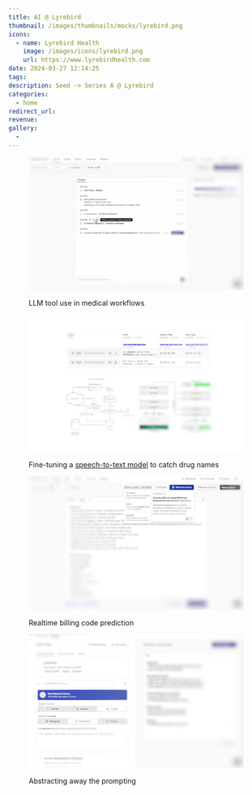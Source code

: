 ```yaml
---
title: AI @ Lyrebird
thumbnail: /images/thumbnails/mocks/lyrebird.png
icons:
  - name: Lyrebird Health
    image: /images/icons/lyrebird.png
    url: https://www.lyrebirdhealth.com
date: 2024-03-27 12:14:25
tags:
description: Seed -> Series A @ Lyrebird
categories:
  - home
redirect_url:
revenue:
gallery:
  - 
---
```


[//]: # (TODO: Automate this later)

<figure>
    <img src="/images/project-mocks/lyrebird/1.jpg">
    <p class="figcaption">LLM tool use in medical workflows</p>
</figure>
<figure>
    <img src="/images/project-mocks/lyrebird/2.jpg">
    <p class="figcaption">Fine-tuning a <a href="https://github.com/jl33-ai/speech-2-drug">speech-to-text model</a> to catch drug names</p>
</figure>
<figure>
    <img src="/images/project-mocks/lyrebird/3.jpg">
    <p class="figcaption">Realtime billing code prediction</p>
</figure>
<figure>
    <img src="/images/project-mocks/lyrebird/4.jpg">
    <p class="figcaption">Abstracting away the prompting</p>
</figure>